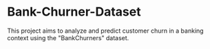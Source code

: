 # Bank-Churner-Dataset
This project aims to analyze and predict customer churn in a banking context using the "BankChurners" dataset.
